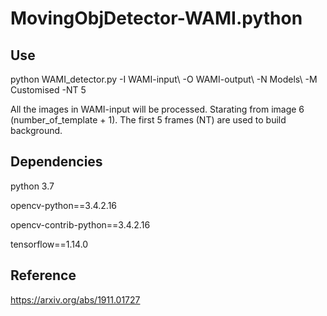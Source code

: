 # MovingObjDetector-WAMI.python

## Use
python WAMI_detector.py -I WAMI-input\ -O WAMI-output\ -N Models\ -M Customised -NT 5

All the images in WAMI-input will be processed. Starating from image 6 (number_of_template + 1). The first 5 frames (NT) are used to build background.

## Dependencies
python 3.7

opencv-python==3.4.2.16

opencv-contrib-python==3.4.2.16

tensorflow==1.14.0

## Reference

https://arxiv.org/abs/1911.01727
